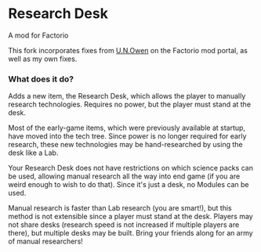 # Research Desk #

A mod for Factorio

This fork incorporates fixes from [U.N.Owen](https://mods.factorio.com/user/U.N.Owen) on the Factorio mod portal, as well as my own fixes.

### What does it do? ###

Adds a new item, the Research Desk, which allows the player to manually research
technologies. Requires no power, but the player must stand at the desk.

Most of the early-game items, which were previously available at startup, have
moved into the tech tree. Since power is no longer required for early research,
these new technologies may be hand-researched by using the desk like a Lab.

Your Research Desk does not have restrictions on which science packs can be
used, allowing manual research all the way into end game (if you are weird
enough to wish to do that). Since it's just a desk, no Modules can be used.

Manual research is faster than Lab research (you are smart!), but this method
is not extensible since a player must stand at the desk. Players may not share
desks (research speed is not increased if multiple players are there), but
multiple desks may be built. Bring your friends along for an army of manual
researchers!
